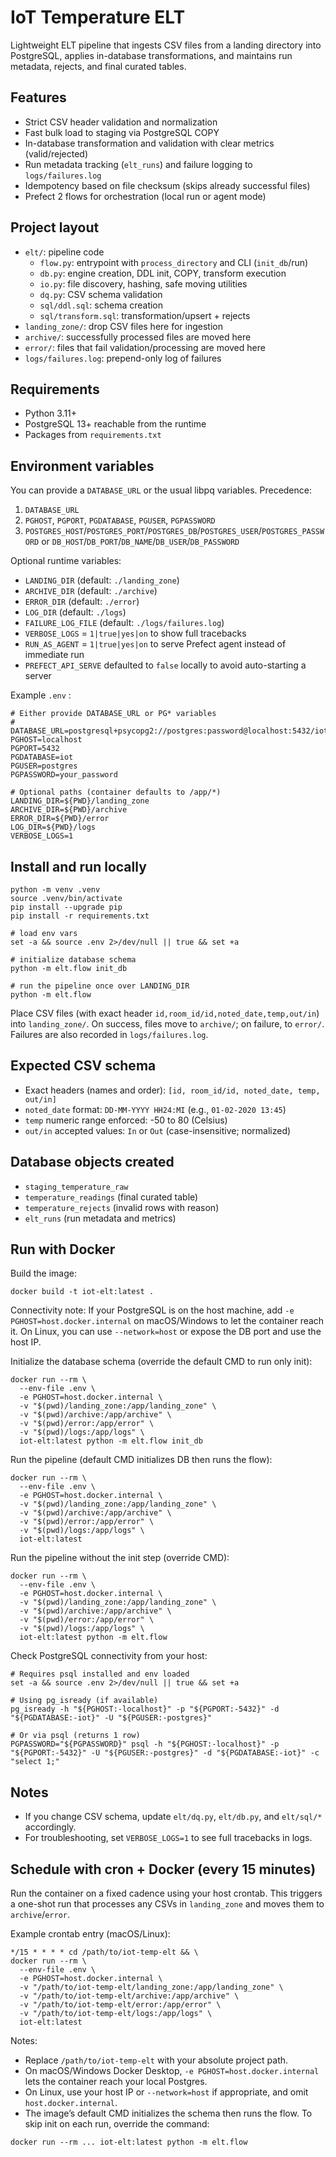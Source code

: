 # IoT Temperature ELT

Lightweight ELT pipeline that ingests CSV files from a landing directory into PostgreSQL, applies in-database transformations, and maintains run metadata, rejects, and final curated tables.

## Features

- Strict CSV header validation and normalization
- Fast bulk load to staging via PostgreSQL COPY
- In-database transformation and validation with clear metrics (valid/rejected)
- Run metadata tracking (`elt_runs`) and failure logging to `logs/failures.log`
- Idempotency based on file checksum (skips already successful files)
- Prefect 2 flows for orchestration (local run or agent mode)

## Project layout

- `elt/`: pipeline code
  - `flow.py`: entrypoint with `process_directory` and CLI (`init_db`/run)
  - `db.py`: engine creation, DDL init, COPY, transform execution
  - `io.py`: file discovery, hashing, safe moving utilities
  - `dq.py`: CSV schema validation
  - `sql/ddl.sql`: schema creation
  - `sql/transform.sql`: transformation/upsert + rejects
- `landing_zone/`: drop CSV files here for ingestion
- `archive/`: successfully processed files are moved here
- `error/`: files that fail validation/processing are moved here
- `logs/failures.log`: prepend-only log of failures

## Requirements

- Python 3.11+
- PostgreSQL 13+ reachable from the runtime
- Packages from `requirements.txt`

## Environment variables

You can provide a `DATABASE_URL` or the usual libpq variables. Precedence:

1) `DATABASE_URL`
2) `PGHOST`, `PGPORT`, `PGDATABASE`, `PGUSER`, `PGPASSWORD`
3) `POSTGRES_HOST`/`POSTGRES_PORT`/`POSTGRES_DB`/`POSTGRES_USER`/`POSTGRES_PASSWORD` or `DB_HOST`/`DB_PORT`/`DB_NAME`/`DB_USER`/`DB_PASSWORD`

Optional runtime variables:

- `LANDING_DIR` (default: `./landing_zone`)
- `ARCHIVE_DIR` (default: `./archive`)
- `ERROR_DIR` (default: `./error`)
- `LOG_DIR` (default: `./logs`)
- `FAILURE_LOG_FILE` (default: `./logs/failures.log`)
- `VERBOSE_LOGS` = `1|true|yes|on` to show full tracebacks
- `RUN_AS_AGENT` = `1|true|yes|on` to serve Prefect agent instead of immediate run
- `PREFECT_API_SERVE` defaulted to `false` locally to avoid auto-starting a server

Example `.env` :

```
# Either provide DATABASE_URL or PG* variables
# DATABASE_URL=postgresql+psycopg2://postgres:password@localhost:5432/iot
PGHOST=localhost
PGPORT=5432
PGDATABASE=iot
PGUSER=postgres
PGPASSWORD=your_password

# Optional paths (container defaults to /app/*)
LANDING_DIR=${PWD}/landing_zone
ARCHIVE_DIR=${PWD}/archive
ERROR_DIR=${PWD}/error
LOG_DIR=${PWD}/logs
VERBOSE_LOGS=1
```

## Install and run locally

```
python -m venv .venv
source .venv/bin/activate
pip install --upgrade pip
pip install -r requirements.txt

# load env vars
set -a && source .env 2>/dev/null || true && set +a

# initialize database schema
python -m elt.flow init_db

# run the pipeline once over LANDING_DIR
python -m elt.flow
```

Place CSV files (with exact header `id,room_id/id,noted_date,temp,out/in`) into `landing_zone/`. On success, files move to `archive/`; on failure, to `error/`. Failures are also recorded in `logs/failures.log`.

## Expected CSV schema

- Exact headers (names and order): `[id, room_id/id, noted_date, temp, out/in]`
- `noted_date` format: `DD-MM-YYYY HH24:MI` (e.g., `01-02-2020 13:45`)
- `temp` numeric range enforced: -50 to 80 (Celsius)
- `out/in` accepted values: `In` or `Out` (case-insensitive; normalized)

## Database objects created

- `staging_temperature_raw`
- `temperature_readings` (final curated table)
- `temperature_rejects` (invalid rows with reason)
- `elt_runs` (run metadata and metrics)

## Run with Docker

Build the image:

```
docker build -t iot-elt:latest .
```

Connectivity note: If your PostgreSQL is on the host machine, add `-e PGHOST=host.docker.internal` on macOS/Windows to let the container reach it. On Linux, you can use `--network=host` or expose the DB port and use the host IP.

Initialize the database schema (override the default CMD to run only init):

```
docker run --rm \
  --env-file .env \
  -e PGHOST=host.docker.internal \
  -v "$(pwd)/landing_zone:/app/landing_zone" \
  -v "$(pwd)/archive:/app/archive" \
  -v "$(pwd)/error:/app/error" \
  -v "$(pwd)/logs:/app/logs" \
  iot-elt:latest python -m elt.flow init_db
```

Run the pipeline (default CMD initializes DB then runs the flow):

```
docker run --rm \
  --env-file .env \
  -e PGHOST=host.docker.internal \
  -v "$(pwd)/landing_zone:/app/landing_zone" \
  -v "$(pwd)/archive:/app/archive" \
  -v "$(pwd)/error:/app/error" \
  -v "$(pwd)/logs:/app/logs" \
  iot-elt:latest
```

Run the pipeline without the init step (override CMD):


```
docker run --rm \
  --env-file .env \
  -e PGHOST=host.docker.internal \
  -v "$(pwd)/landing_zone:/app/landing_zone" \
  -v "$(pwd)/archive:/app/archive" \
  -v "$(pwd)/error:/app/error" \
  -v "$(pwd)/logs:/app/logs" \
  iot-elt:latest python -m elt.flow
```

Check PostgreSQL connectivity from your host:


```
# Requires psql installed and env loaded
set -a && source .env 2>/dev/null || true && set +a

# Using pg_isready (if available)
pg_isready -h "${PGHOST:-localhost}" -p "${PGPORT:-5432}" -d "${PGDATABASE:-iot}" -U "${PGUSER:-postgres}"

# Or via psql (returns 1 row)
PGPASSWORD="${PGPASSWORD}" psql -h "${PGHOST:-localhost}" -p "${PGPORT:-5432}" -U "${PGUSER:-postgres}" -d "${PGDATABASE:-iot}" -c "select 1;"
```



## Notes



- If you change CSV schema, update `elt/dq.py`, `elt/db.py`, and `elt/sql/*` accordingly.
- For troubleshooting, set `VERBOSE_LOGS=1` to see full tracebacks in logs.

## Schedule with cron + Docker (every 15 minutes)

Run the container on a fixed cadence using your host crontab. This triggers a one-shot run that processes any CSVs in `landing_zone` and moves them to `archive`/`error`.

Example crontab entry (macOS/Linux):

```
*/15 * * * * cd /path/to/iot-temp-elt && \
docker run --rm \
  --env-file .env \
  -e PGHOST=host.docker.internal \
  -v "/path/to/iot-temp-elt/landing_zone:/app/landing_zone" \
  -v "/path/to/iot-temp-elt/archive:/app/archive" \
  -v "/path/to/iot-temp-elt/error:/app/error" \
  -v "/path/to/iot-temp-elt/logs:/app/logs" \
  iot-elt:latest
```

Notes:

- Replace `/path/to/iot-temp-elt` with your absolute project path.
- On macOS/Windows Docker Desktop, `-e PGHOST=host.docker.internal` lets the container reach your local Postgres.
- On Linux, use your host IP or `--network=host` if appropriate, and omit `host.docker.internal`.
- The image’s default CMD initializes the schema then runs the flow. To skip init on each run, override the command:

```
docker run --rm ... iot-elt:latest python -m elt.flow
```


